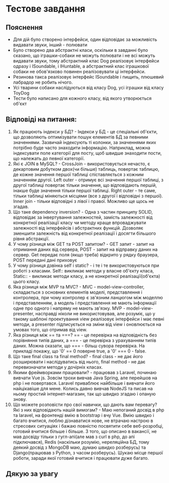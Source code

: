 # Тестове завдання
## Пояснення
* Для дій було створено інтерфейси, один відповідає за можливість видавати звуки, інший - полювати
* Було створено два абстрактні класи, оскільки в завданні було сказано, що іграшки-собаки не можуть полювати і не всі можуть видавати звуки, тому абстрактний клас Dog реалізовує інтерфейси одразу і ISoundable, і IHuntable, а абстрактний клас іграшкової собаки не обов'язково повинен реалізовувати ці інтерфейси.
* Резинова такса реалізовує інтерфейс ISoundable і пищить, плюшевий лабрадор не робить нічого.
* Усі тварини собаки наслідуються від класу Dog, усі іграшки від класу ToyDog
* Тести було написано для кожного класу, від якого утворюється об'єкт
## Відповіді на питання:
1. Як працюють індекси у БД? - Індекси у БД - це спеціальні об'єкти, що дозволяють оптимізувати пошук елементів БД за певними значеннями. Зазвичай індексують ті колонки, за значеннями яких потрібно буде часто знаходити інформацію. Наприклад, можна індексувати поле категорії для посту, щоб швидше знаходити пости, що належать до певної категорії.
2. Які є JOIN в MySQL? - CrossJoin - використовується нечасто, є декартовим добутком двох(чи більше) таблиць, повертає таблицю, де кожне значення першої таблиці спіставляється з кожним значенням другої. Left outer - отримує всі значення першої таблиці, з другої таблиці повертає тільки значення, що відповідають першій, інакше буде значення тільки першої таблиці. Right outer - те саме, тільки таблиці міняються місцями (все з другої і відповідні з першої). Inner join - тільки відповідні з лівої і правої. Можливо ще щось не згадав.
3. Що таке dependency inversion? - Одна з частин принципу SOLID, відповідає за інвертування залежностей, замість залежності від конкретної реалізації класу чи методу краще впроваджувати залежності від інтерфейсів і абстрактних функцій. Дозволяє зменшити залежність від конкретної реалізації і досягти більшого рівня абстракції.
4. У чому різниця між GET та POST запитом? - GЕТ запит - запит на отримання даних від сервера, POST - запит на відправку даних на сервер. Get передає поля (якщо треба) відкрито у рядку браузера, POST передані дані приховує 
5. У чому різниця дзвінка self і static? - і те і те використовуються при роботі з класами. Self:: викликає методи у власне об'єкту класа, Static:: - викликає методи класу, а не конкретної реалізації(об'єкта) цього класу.
6. Яка різниця між MVP та MVC? - MVC - model-view-controller, складається з основних елементів моделі, представлення і контролера, при чому контролер є зв'язним ланцюгом між моделлю і представленням, а модель і представлення не мають інформації одне про одного і напряму не мають зв'язку. MVP - model-view-presenter, насправді ніколи не використовував, але розуміє, що у такому шаблоні проектування view реалізовує інтерфейси і має певні методи, а presenter підписується на зміни від view і оновлюється на умовах того, що отримав від view. 
7. Яка різниця між == та ===? == - це перевірка на відповідність без порівняння типів даних, а === - це перевірка з урахуванням типів даних. Можна сказати, що === - більш сувора перевірка. На прикладі покажу, що '0' == 0 поверне true, а '0' === 0 - false.
8. Що таке final class та final method? - final class - не дає його розширювати і наслідуватись від нього, final method - не дає перевизначати методи у дочірніх класах.
9. Якими фреймворками працювали? - працював з Laravel, починаю вивчати Vue js. Зовсім трохи вивчав Java Spring, але перейшов на php і не повертався. Laravel приваблює найбільше і вивчати його найцікавіше для мене. Колись давно вивчав NodeJS та писав на ньому простий інтернет-магазин, так що швидко згадаю і опаную знову.
10. Що можете розповісти про свої навички, що дають вам перевагу? Які з них відповідають нашій вимогам? - Маю непоганий досвід в php та laravel, на фронтенді вмію в bootstrap і вчу Vue. Вмію швидко і багато вчитися, люблю дізнаватися нове, не втрачаю настрою в стресових ситуаціях і бажаю повністю посвятити себе веб-розробці, готовий вчитися більше і більше. З того, що описано в вакансії, не мав досвіду тільки з гугл-апі(але мав з curl в php, до апі підключався), Redis (наскільки розумію, нереляційна БД, тому деякий досвід з MongoDB маю, думаю швидко розберусь) та Django(працював з Python, з часом розберусь). Шукаю місце першої роботи, заради якої готовий вчитися і працювати дуже багато.
## Дякую за увагу
